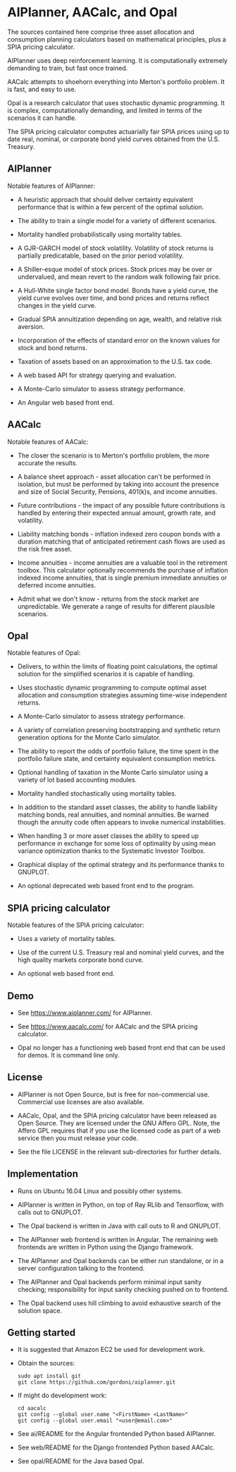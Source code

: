 # AIPlanner, AACalc, and Opal

The sources contained here comprise three asset allocation and
consumption planning calculators based on mathematical principles,
plus a SPIA pricing calculator.

AIPlanner uses deep reinforcement learning. It is computationally
extremely demanding to train, but fast once trained.

AACalc attempts to shoehorn everything into Merton's portfolio
problem. It is fast, and easy to use.

Opal is a research calculator that uses stochastic dynamic
programming. It is complex, computationally demanding, and limited in
terms of the scenarios it can handle.

The SPIA pricing calculator computes actuarially fair SPIA prices
using up to date real, nominal, or corporate bond yield curves
obtained from the U.S. Treasury.

## AIPlanner

Notable features of AIPlanner:

  - A heuristic approach that should deliver certainty equivalent
    performance that is within a few percent of the optimal solution.

  - The ability to train a single model for a variety of different
    scenarios.

  - Mortality handled probabilistically using mortality tables.

  - A GJR-GARCH model of stock volatility. Volatility of stock returns
    is partially predicatable, based on the prior period volatility.

  - A Shiller-esque model of stock prices. Stock prices may be over or
    undervalued, and mean revert to the random walk following fair
    price.

  - A Hull-White single factor bond model. Bonds have a yield curve,
    the yield curve evolves over time, and bond prices and returns
    reflect changes in the yield curve.

  - Gradual SPIA annuitization depending on age, wealth, and relative
    risk aversion.

  - Incorporation of the effects of standard error on the known values
    for stock and bond returns.

  - Taxation of assets based on an approximation to the U.S. tax code.

  - A web based API for strategy querying and evaluation.

  - A Monte-Carlo simulator to assess strategy performance.

  - An Angular web based front end.

## AACalc

Notable features of AACalc:

  - The closer the scenario is to Merton's portfolio problem, the more
    accurate the results.

  - A balance sheet approach - asset allocation can't be performed in
    isolation, but must be performed by taking into account the
    presence and size of Social Security, Pensions, 401(k)s, and
    income annuities.

  - Future contributions - the impact of any possible future
    contributions is handled by entering their expected annual amount,
    growth rate, and volatility.

  - Liability matching bonds - inflation indexed zero coupon bonds
    with a duration matching that of anticipated retirement cash flows
    are used as the risk free asset.

  - Income annuities - income annuities are a valuable tool in the
    retirement toolbox. This calculator optionally recommends the
    purchase of inflation indexed income annuities, that is single
    premium immediate annuities or deferred income annuities.

  - Admit what we don't know - returns from the stock market are
    unpredictable. We generate a range of results for different
    plausible scenarios.

## Opal

Notable features of Opal:

  - Delivers, to within the limits of floating point calculations, the
    optimal solution for the simplified scenarios it is capable of
    handling.

  - Uses stochastic dynamic programming to compute optimal asset
    allocation and consumption strategies assuming time-wise
    independent returns.

  - A Monte-Carlo simulator to assess strategy performance.

  - A variety of correlation preserving bootstrapping and synthetic
    return generation options for the Monte Carlo simulator.

  - The ability to report the odds of portfolio failure, the time
    spent in the portfolio failure state, and certainty equivalent
    consumption metrics.

  - Optional handling of taxation in the Monte Carlo simulator using a
    variety of lot based accounting modules.

  - Mortality handled stochastically using mortality tables.

  - In addition to the standard asset classes, the ability to handle
    liability matching bonds, real annuities, and nominal annuities.  Be
    warned though the annuity code often appears to invoke numerical
    instabilities.

  - When handling 3 or more asset classes the ability to speed up
    performance in exchange for some loss of optimality by using mean
    variance optimization thanks to the Systematic Investor Toolbox.

  - Graphical display of the optimal strategy and its performance
    thanks to GNUPLOT.

  - An optional deprecated web based front end to the program.

## SPIA pricing calculator

Notable features of the SPIA pricing calculator:

  - Uses a variety of mortality tables.

  - Use of the current U.S. Treasury real and nominal yield curves,
    and the high quality markets corporate bond curve.

  - An optional web based front end.

## Demo

  - See https://www.aiplanner.com/ for AIPlanner.

  - See https://www.aacalc.com/ for AACalc and the SPIA pricing
    calculator.

  - Opal no longer has a functioning web based front end that can be
    used for demos. It is command line only.

## License

  - AIPlanner is not Open Source, but is free for non-commercial use.
    Commercial use licenses are also available.

  - AACalc, Opal, and the SPIA pricing calculator have been released
    as Open Source. They are licensed under the GNU Affero GPL. Note,
    the Affero GPL requires that if you use the licensed code as part
    of a web service then you must release your code.

  - See the file LICENSE in the relevant sub-directories for further
    details.

## Implementation

  - Runs on Ubuntu 16.04 Linux and possibly other systems.

  - AIPlanner is written in Python, on top of Ray RLlib and
    Tensorflow, with calls out to GNUPLOT.

  - The Opal backend is written in Java with call outs to R and
    GNUPLOT.

  - The AIPlanner web frontend is written in Angular. The remaining
    web frontends are written in Python using the Django framework.

  - The AIPlanner and Opal backends can be either run standalone, or
    in a server configuration talking to the frontend.

  - The AIPlanner and Opal backends perform minimal input sanity
    checking; responsibility for input sanity checking pushed on to
    frontend.

  - The Opal backend uses hill climbing to avoid exhaustive search of
    the solution space.

## Getting started

  - It is suggested that Amazon EC2 be used for development work.

  - Obtain the sources:

        sudo apt install git
        git clone https://github.com/gordoni/aiplanner.git

  - If might do development work:

        cd aacalc
        git config --global user.name "<FirstName> <LastName>"
        git config --global user.email "<user@email.com>"

  - See ai/README for the Angular frontended Python based AIPlanner.

  - See web/README for the Django frontended Python based AACalc.

  - See opal/README for the Java based Opal.
